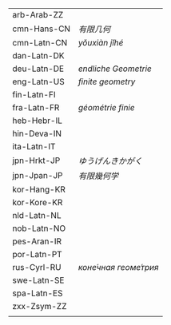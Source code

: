 | | |
|-|-|
| arb-Arab-ZZ |  |
| cmn-Hans-CN | _有限几何_ |
| cmn-Latn-CN | _yǒuxiàn jǐhé_ |
| dan-Latn-DK |  |
| deu-Latn-DE | _endliche Geometrie_ |
| eng-Latn-US | _finite geometry_ |
| fin-Latn-FI |  |
| fra-Latn-FR | _géométrie finie_ |
| heb-Hebr-IL |  |
| hin-Deva-IN |  |
| ita-Latn-IT |  |
| jpn-Hrkt-JP | _ゆうげんきかがく_ |
| jpn-Jpan-JP | _有限幾何学_ |
| kor-Hang-KR |  |
| kor-Kore-KR |  |
| nld-Latn-NL |  |
| nob-Latn-NO |  |
| pes-Aran-IR |  |
| por-Latn-PT |  |
| rus-Cyrl-RU | _коне́чная геоме́трия_ |
| swe-Latn-SE |  |
| spa-Latn-ES |  |
| zxx-Zsym-ZZ |  |
|  |  |
